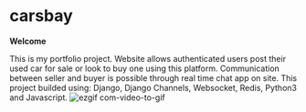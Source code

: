 # carsbay
**Welcome**

This is my portfolio project.
Website allows authenticated users post their used car for sale or look to buy one using this platform.
Communication between seller and buyer is possible through real time chat app on site.
This project builded using: Django, Django Channels, Websocket, Redis, Python3 and Javascript.
![ezgif com-video-to-gif](https://github.com/userksv/carsbay/assets/115941361/ff9de938-71c6-49fd-9557-20823bf368d5)
